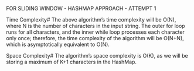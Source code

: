 FOR SLIDING WINDOW - HASHMAP APPROACH - ATTEMPT 1

Time Complexity#
The above algorithm’s time complexity will be O(N), where  N is the number of characters in the input string. The outer for loop runs for all characters, and the inner while loop processes each character only once; therefore, the time complexity of the algorithm will be O(N+N), which is asymptotically equivalent to O(N).

Space Complexity#
The algorithm’s space complexity is O(K), as we will be storing a maximum of K+1 characters in the HashMap.
